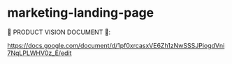 # marketing-landing-page

🌟 PRODUCT VISION DOCUMENT 🌟:

https://docs.google.com/document/d/1pf0xrcasxVE6Zh1zNwSSSJPiogdVni7NqLPLWHV0z_E/edit
